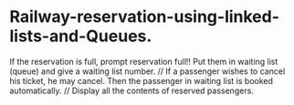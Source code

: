 # Railway-reservation-using-linked-lists-and-Queues.
If the reservation is full, prompt reservation full!! Put them in waiting list (queue) and give a waiting list number. // If a passenger wishes to cancel his ticket, he may cancel. Then the passenger in waiting list is booked automatically. // Display all the contents of reserved passengers.
